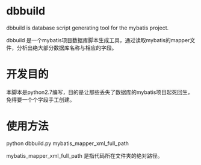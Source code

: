 # dbbuild

dbbuild is database script generating tool for the mybatis project.

dbbuild 是一个mybatis项目数据库脚本生成工具，通过读取mybatis的mapper文件，分析出绝大部分数据库名称与相应的字段。

# 开发目的
本脚本是python2.7编写，目的是让那些丢失了数据库的mybatis项目起死回生，免得要一个个字段手工创建。

# 使用方法

python dbbuild.py mybatis_mapper_xml_full_path

mybatis_mapper_xml_full_path 是指代码所在文件夹的绝对路径。

